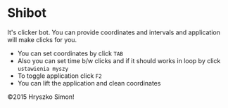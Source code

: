 # Shibot

It's clicker bot. You can provide coordinates and intervals and application will make clicks for you. 
<img src="https://i.imgur.com/o0pAmrY.png" alt =""/>
- You can set coordinates by click `TAB` 
- Also you can set time b/w clicks and if it should works in loop by click `ustawienia myszy`
- To toggle application click `F2`
- You can lift the application and clean coordinates

&copy;2015 Hryszko Simon! 
